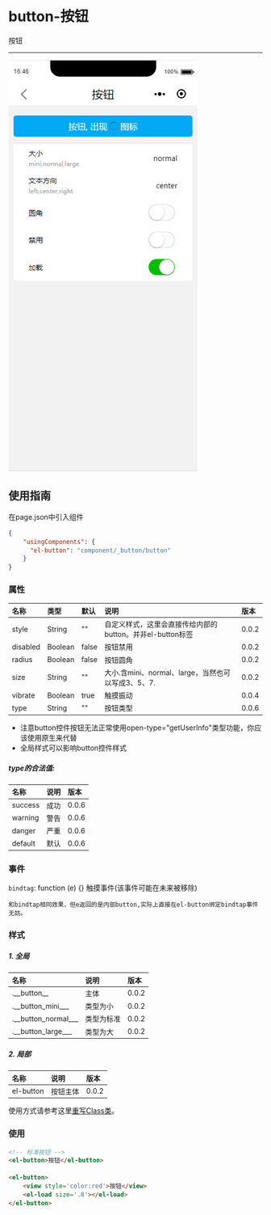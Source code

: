 # button-按钮

按钮

---

![](/assets/button01.png)

## 使用指南

在page.json中引入组件

```json
{
    "usingComponents": {
      "el-button": "component/_button/button"
    }
}
```

### 属性

| 名称 | 类型 | 默认 | 说明 | 版本 |
| :--- | :--- | :--- | :--- | :--- |
| style | String | "" | 自定义样式，这里会直接传给内部的button。并非el-button标签 | 0.0.2 |
| disabled | Boolean | false | 按钮禁用 | 0.0.2 |
| radius | Boolean | false | 按钮圆角 | 0.0.2 |
| size | String | "" | 大小.含mini、normal、large，当然也可以写成3、5、7. | 0.0.2 |
| vibrate | Boolean | true | 触摸振动 | 0.0.4 |
| type | String | "" | 按钮类型 | 0.0.6 |

* 注意button控件按钮无法正常使用open-type="getUserInfo"类型功能，你应该使用原生来代替
* 全局样式可以影响button控件样式

##### type的合法值:

| 名称 | 说明 | 版本 |
| :--- | :--- | :--- |
| success | 成功 | 0.0.6 |
| warning | 警告 | 0.0.6 |
| danger | 严重 | 0.0.6 |
| default | 默认 | 0.0.6 |

### 事件

`bindtag`: function \(e\) {} 触摸事件\(该事件可能在未来被移除\)

```
和bindtap相同效果，但e返回的是内部button,实际上直接在el-button绑定bindtap事件无妨。
```

### 样式

##### 1. 全局

| 名称 | 说明 | 版本 |
| :--- | :--- | :--- |
| .\_\_button\_\_ | 主体 | 0.0.2 |
| .\_\_button_mini_\_\_ | 类型为小 | 0.0.2 |
| .\_\_button_normal_\_\_ | 类型为标准 | 0.0.2 |
| .\_\_button_large_\_\_ | 类型为大 | 0.0.2 |

##### 2. 局部

| 名称 | 说明 | 版本 |
| :--- | :--- | :--- |
| el-button | 按钮主体 | 0.0.2 |

使用方式请参考这里[重写Class类](/zhong-xie-class-lei.md)。

### 使用

```html
<!-- 标准按钮 -->
<el-button>按钮</el-button>

<el-button>
    <view style='color:red'>按钮</view>
    <el-load size='.8'></el-load>
</el-button>
```



